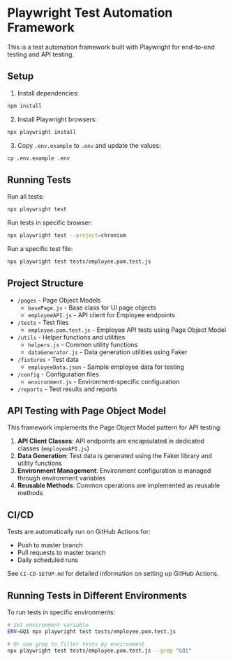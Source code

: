 # Playwright Test Automation Framework

This is a test automation framework built with Playwright for end-to-end testing and API testing.

## Setup

1. Install dependencies:
```bash
npm install
```

2. Install Playwright browsers:
```bash
npx playwright install
```

3. Copy `.env.example` to `.env` and update the values:
```bash
cp .env.example .env
```

## Running Tests

Run all tests:
```bash
npx playwright test
```

Run tests in specific browser:
```bash
npx playwright test --project=chromium
```

Run a specific test file:
```bash
npx playwright test tests/employee.pom.test.js
```

## Project Structure

- `/pages` - Page Object Models
  - `basePage.js` - Base class for UI page objects
  - `employeeAPI.js` - API client for Employee endpoints
- `/tests` - Test files
  - `employee.pom.test.js` - Employee API tests using Page Object Model
- `/utils` - Helper functions and utilities
  - `helpers.js` - Common utility functions
  - `dataGenerator.js` - Data generation utilities using Faker
- `/fixtures` - Test data
  - `employeeData.json` - Sample employee data for testing
- `/config` - Configuration files
  - `environment.js` - Environment-specific configuration
- `/reports` - Test results and reports

## API Testing with Page Object Model

This framework implements the Page Object Model pattern for API testing:

1. **API Client Classes**: API endpoints are encapsulated in dedicated classes (`employeeAPI.js`)
2. **Data Generation**: Test data is generated using the Faker library and utility functions
3. **Environment Management**: Environment configuration is managed through environment variables
4. **Reusable Methods**: Common operations are implemented as reusable methods

## CI/CD

Tests are automatically run on GitHub Actions for:
- Push to master branch
- Pull requests to master branch
- Daily scheduled runs

See `CI-CD-SETUP.md` for detailed information on setting up GitHub Actions.

## Running Tests in Different Environments

To run tests in specific environments:

```bash
# Set environment variable
ENV=GQ1 npx playwright test tests/employee.pom.test.js

# Or use grep to filter tests by environment
npx playwright test tests/employee.pom.test.js --grep "GQ1"
```